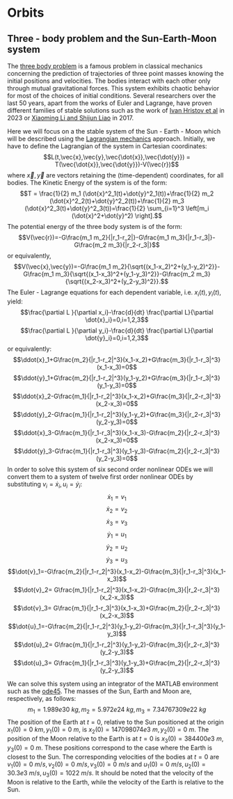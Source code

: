 # Orbits

## Three - body problem and the Sun-Earth-Moon system
The [three body problem](https://en.wikipedia.org/wiki/Three-body_problem) is a famous problem in classical mechanics concerning the prediction of trajectories of three point masses knowing the initial positions and velocities. The bodies interact with each other only through mutual gravitational forces. This system exhibits chaotic behavior for most of the choices of initial conditions. Several researchers over the last 50 years, apart from the works of Euler and Lagrange, have proven different families of stable solutions such as the work of [Ivan Hristov et al](https://arxiv.org/abs/2308.16159) in 2023 or [Xiaoming Li and Shijun Liao](https://arxiv.org/abs/1705.00527) in 2017.

Here we will focus on a the stable system of the Sun - Earth - Moon which will be described using the [Lagrangian mechanics](https://en.wikipedia.org/wiki/Lagrangian_mechanics) approach. Initially, we have to define the Lagrangian of the system in Cartesian coordinates:
$$L(t,\vec{x},\vec{y},\vec{\dot{x}},\vec{\dot{y}}) = T(\vec{\dot{x}},\vec{\dot{y}})-V(\vec{r})$$
where $\vec{x},\vec{y}$ are vectors retaining the (time-dependent) coordinates, for all bodies. The Kinetic Energy of the system is of the form:
$$T = \frac{1}{2} m_1 (\dot{x}^2_1(t)+\dot{y}^2_1(t))+\frac{1}{2} m_2 (\dot{x}^2_2(t)+\dot{y}^2_2(t))+\frac{1}{2} m_3 (\dot{x}^2_3(t)+\dot{y}^2_3(t))=\frac{1}{2} \sum_{i=1}^3 \left[m_i (\dot{x}^2+\dot{y}^2) \right].$$
The potential energy of the three body system is of the form:
$$V(\vec{r})=-G\frac{m_1 m_2}{|r_1-r_2|}-G\frac{m_1 m_3}{|r_1-r_3|}-G\frac{m_2 m_3}{|r_2-r_3|}$$
or equivalently,
$$V(\vec{x},\vec{y})=-G\frac{m_1 m_2}{\sqrt{(x_1-x_2)^2+(y_1-y_2)^2}}-G\frac{m_1 m_3}{\sqrt{(x_1-x_3)^2+(y_1-y_3)^2}}-G\frac{m_2 m_3}{\sqrt{(x_2-x_3)^2+(y_2-y_3)^2}}.$$
The Euler - Lagrange equations for each dependent variable, i.e. $x_i (t),y_i (t)$, yield:
$$\frac{\partial L }{\partial x_i}-\frac{d}{dt} \frac{\partial L}{\partial \dot{x}_i}=0,i=1,2,3$$
$$\frac{\partial L }{\partial y_i}-\frac{d}{dt} \frac{\partial L}{\partial \dot{y}_i}=0,i=1,2,3$$
or equivalently:
$$\ddot{x}_1+G\frac{m_2}{|r_1-r_2|^3}(x_1-x_2)+G\frac{m_3}{|r_1-r_3|^3}(x_1-x_3)=0$$
$$\ddot{y}_1+G\frac{m_2}{|r_1-r_2|^3}(y_1-y_2)+G\frac{m_3}{|r_1-r_3|^3}(y_1-y_3)=0$$
$$\ddot{x}_2-G\frac{m_1}{|r_1-r_2|^3}(x_1-x_2)+G\frac{m_3}{|r_2-r_3|^3}(x_2-x_3)=0$$
$$\ddot{y}_2-G\frac{m_1}{|r_1-r_2|^3}(y_1-y_2)+G\frac{m_3}{|r_2-r_3|^3}(y_2-y_3)=0$$
$$\ddot{x}_3-G\frac{m_1}{|r_1-r_3|^3}(x_1-x_3)-G\frac{m_2}{|r_2-r_3|^3}(x_2-x_3)=0$$
$$\ddot{y}_3-G\frac{m_1}{|r_1-r_3|^3}(y_1-y_3)-G\frac{m_2}{|r_2-r_3|^3}(y_2-y_3)=0$$
In order to solve this system of six second order nonlinear ODEs we will convert them to a system of twelve first order nonlinear ODEs by substituting $v_i=\dot{x}_i,u_i=\dot{y}_i$:
$$\dot{x}_1=v_1$$
$$\dot{x}_2=v_2$$
$$\dot{x}_3=v_3$$
$$\dot{y}_1=u_1$$
$$\dot{y}_2=u_2$$
$$\dot{y}_3=u_3$$
$$\dot{v}_1=-G\frac{m_2}{|r_1-r_2|^3}(x_1-x_2)-G\frac{m_3}{|r_1-r_3|^3}(x_1-x_3)$$
$$\dot{v}_2= G\frac{m_1}{|r_1-r_2|^3}(x_1-x_2)-G\frac{m_3}{|r_2-r_3|^3}(x_2-x_3)$$
$$\dot{v}_3= G\frac{m_1}{|r_1-r_3|^3}(x_1-x_3)+G\frac{m_2}{|r_2-r_3|^3}(x_2-x_3)$$
$$\dot{u}_1=-G\frac{m_2}{|r_1-r_2|^3}(y_1-y_2)-G\frac{m_3}{|r_1-r_3|^3}(y_1-y_3)$$
$$\dot{u}_2= G\frac{m_1}{|r_1-r_2|^3}(y_1-y_2)-G\frac{m_3}{|r_2-r_3|^3}(y_2-y_3)$$
$$\dot{u}_3= G\frac{m_1}{|r_1-r_3|^3}(y_1-y_3)+G\frac{m_2}{|r_2-r_3|^3}(y_2-y_3)$$

We can solve this system using an integrator of the MATLAB environment such as the [ode45](https://uk.mathworks.com/help/matlab/ref/ode45.html). The masses of the Sun, Earth and Moon are, respectively, as follows:
$$m_1 = 1.989e30\ kg, m_2 = 5.972e24\ kg, m_3 = 7.34767309e22\ kg$$
The position of the Earth at $t=0$, relative to the Sun positioned at the origin $x_1(0)=0\ km,y_1(0)=0\ m$, is $x_2(0)=147098074e3\ m,y_2(0)=0\ m$. The position of the Moon relative to the Earth is at $t=0$ is $x_3(0) = 384400e3\ m, y_3 (0) = 0\ m$. These positions correspond to the case where the Earth is closest to the Sun. The corresponding velocities of the bodies at $t=0$ are $v_1 (0) = 0\ m/s, v_2 (0) = 0\ m/s, v_3(0) = 0\ m/s$ and $u_1(0)=0\ m/s, u_2(0)=30.3e3\ m/s, u_3(0) = 1022\ m/s$. It should be noted that the velocity of the Moon is relative to the Earth, while the velocity of the Earth is relative to the Sun.
